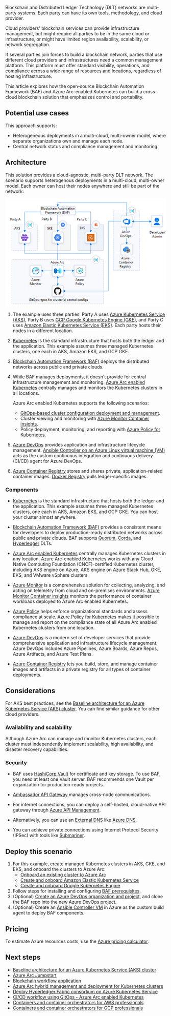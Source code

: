 Blockchain and Distributed Ledger Technology (DLT) networks are multi-party systems. Each party can have its own tools, methodology, and cloud provider.

Cloud providers' blockchain services can provide infrastructure management, but might require all parties to be in the same cloud or infrastructure, or might have limited region availability, scalability, or network segregation.

If several parties join forces to build a blockchain network, parties that use different cloud providers and infrastructures need a common management platform. This platform must offer standard visibility, operations, and compliance across a wide range of resources and locations, regardless of hosting infrastructure.

This article explores how the open-source Blockchain Automation Framework (BAF) and Azure Arc-enabled Kubernetes can build a cross-cloud blockchain solution that emphasizes control and portability.

## Potential use cases

This approach supports:

- Heterogeneous deployments in a multi-cloud, multi-owner model, where separate organizations own and manage each node.
- Central network status and compliance management and monitoring.

## Architecture

This solution provides a cloud-agnostic, multi-party DLT network. The scenario supports heterogenous deployments in a multi-cloud, multi-owner model. Each owner can host their nodes anywhere and still be part of the network.

![Diagram showing a three-party blockchain network with each party using a different cloud provider, managed and monitored through BAF and Azure Arc.](media/multi-cloud-blockchain-network.png)

1. The example uses three parties. Party A uses [Azure Kubernetes Service (AKS)](/azure/aks/intro-kubernetes), Party B uses [GCP Google Kubernetes Engine (GKE)](https://cloud.google.com/kubernetes-engine), and Party C uses [Amazon Elastic Kubernetes Service (EKS)](https://aws.amazon.com/eks/). Each party hosts their nodes in a different location.
   
1. [Kubernetes](https://kubernetes.io/) is the standard infrastructure that hosts both the ledger and the application. This example assumes three managed Kubernetes clusters, one each in AKS, Amazon EKS, and GCP GKE.
   
1. [Blockchain Automation Framework (BAF)](https://blockchain-automation-framework.readthedocs.io/) deploys the distributed networks across public and private clouds.

1. While BAF manages deployments, it doesn't provide for central infrastructure management and monitoring. [Azure Arc enabled Kubernetes](/azure/azure-arc/kubernetes/overview) centrally manages and monitors the Kubernetes clusters in all locations.
   
   Azure Arc enabled Kubernetes supports the following scenarios:
   
   - [GitOps-based cluster configuration deployment and management](/azure/azure-arc/kubernetes/conceptual-configurations).
   - Cluster viewing and monitoring with [Azure Monitor Container insights](/azure/azure-monitor/containers/container-insights-analyze).
   - Policy deployment, monitoring, and reporting with [Azure Policy for Kubernetes](/azure/governance/policy/concepts/policy-for-kubernetes).
   
1. [Azure DevOps](https://dev.azure.com/) provides application and infrastructure lifecycle management. [Ansible Controller on an Azure Linux virtual machine (VM)](https://azuredevopslabs.com/labs/vstsextend/ansible/) acts as the custom continuous integration and continuous delivery (CI/CD) agent for Azure DevOps.
   
1. [Azure Container Registry](https://azure.microsoft.com/services/container-registry/) stores and shares private, application-related container images. [Docker Registry](https://docs.docker.com/registry/) pulls ledger-specific images.

### Components

- [Kubernetes](https://kubernetes.io/) is the standard infrastructure that hosts both the ledger and the application. This example assumes three managed Kubernetes clusters, one each in AKS, Amazon EKS, and GCP GKE. You can host your cluster almost anywhere.
  
- [Blockchain Automation Framework (BAF)](https://blockchain-automation-framework.readthedocs.io/) provides a consistent means for developers to deploy production-ready distributed networks across public and private clouds. BAF supports [Quorum](https://consensys.net/quorum/), [Corda](https://www.corda.net/), and [Hyperledger](https://www.hyperledger.org/) DLTs.
  
- [Azure Arc enabled Kubernetes](/azure/azure-arc/kubernetes/overview) centrally manages Kubernetes clusters in any location. Azure Arc-enabled Kubernetes works with any Cloud Native Computing Foundation (CNCF)-certified Kubernetes cluster, including AKS engine on Azure, AKS engine on Azure Stack Hub, GKE, EKS, and VMware vSphere clusters.
  
- [Azure Monitor](https://azure.microsoft.com/services/monitor/) is a comprehensive solution for collecting, analyzing, and acting on telemetry from cloud and on-premises environments. [Azure Monitor Container insights](/azure/azure-monitor/containers/container-insights-overview) monitors the performance of container workloads deployed to Azure Arc enabled Kubernetes.

- [Azure Policy](https://azure.microsoft.com/services/azure-policy/) helps enforce organizational standards and assess compliance at scale. [Azure Policy for Kubernetes](/azure/governance/policy/concepts/policy-for-kubernetes) makes it possible to manage and report on the compliance state of all Azure Arc enabled Kubernetes clusters from one location.

- [Azure DevOps](https://dev.azure.com/) is a modern set of developer services that provide comprehensive application and infrastructure lifecycle management. Azure DevOps includes Azure Pipelines, Azure Boards, Azure Repos, Azure Artifacts, and Azure Test Plans.
  
- [Azure Container Registry](https://azure.microsoft.com/services/container-registry/) lets you build, store, and manage container images and artifacts in a private registry for all types of container deployments.

## Considerations

For AKS best practices, see the [Baseline architecture for an Azure Kubernetes Service (AKS) cluster](/azure/architecture/reference-architectures/containers/aks/secure-baseline-aks). You can find similar guidance for other cloud providers.

### Availability and scalability

Although Azure Arc can manage and monitor Kubernetes clusters, each cluster must independently implement scalability, high availability, and disaster recovery capabilities.

### Security

- BAF uses [HashiCorp Vault](https://www.hashicorp.com/products/vault) for certificate and key storage. To use BAF, you need at least one Vault server. BAF recommends one Vault per organization for production-ready projects.

- [Ambassador API Gateway](https://www.getambassador.io/products/api-gateway/) manages cross-node communications.

- For internet connections, you can deploy a self-hosted, cloud-native API gateway through [Azure API Management](/azure/api-management/how-to-deploy-self-hosted-gateway-azure-kubernetes-service).

- Alternatively, you can use an [External DNS](https://github.com/kubernetes-sigs/external-dns) like [Azure DNS](https://azure.microsoft.com/services/dns).

- You can achieve private connections using Internet Protocol Security (IPSec) with tools like [Submariner](https://submariner.io/).

## Deploy this scenario

1. For this example, create managed Kubernetes clusters in AKS, GKE, and EKS, and onboard the clusters to Azure Arc:
   - [Onboard an existing cluster to Azure Arc](https://azurearcjumpstart.io/azure_arc_jumpstart/azure_arc_k8s/general/onboard_k8s/)
   - [Create and onboard Amazon Elastic Kubernetes Service](https://azurearcjumpstart.io/azure_arc_jumpstart/azure_arc_k8s/eks/eks_terraform/)
   - [Create and onboard Google Kubernetes Engine](https://azurearcjumpstart.io/azure_arc_jumpstart/azure_arc_k8s/gke/gke_terraform/)
1.  Follow steps for installing and configuring [BAF prerequisites](https://blockchain-automation-framework.readthedocs.io/en/latest/prerequisites.html).
1.  (Optional) [Create an Azure DevOps organization and project](/azure/devops/organizations/accounts/create-organization), and clone the BAF repo into the new Azure DevOps project.
1.  (Optional) Create an [Ansible Controller VM](https://azuredevopslabs.com/labs/vstsextend/ansible/) in Azure as the custom build agent to deploy BAF components.

## Pricing

To estimate Azure resources costs, use the [Azure pricing calculator](https://azure.microsoft.com/pricing/calculator/).

## Next steps

- [Baseline architecture for an Azure Kubernetes Service (AKS) cluster](/azure/architecture/reference-architectures/containers/aks/secure-baseline-aks)
- [Azure Arc Jumpstart](https://azurearcjumpstart.io/)
- [Blockchain workflow application](/azure/architecture/solution-ideas/articles/blockchain-workflow-application)
- [Azure Arc hybrid management and deployment for Kubernetes clusters](/azure/architecture/hybrid/arc-hybrid-kubernetes)
- [Deploy Hyperledger Fabric consortium on Azure Kubernetes Service](/azure/blockchain/templates/hyperledger-fabric-consortium-azure-kubernetes-service)
- [CI/CD workflow using GitOps - Azure Arc enabled Kubernetes](/azure/azure-arc/kubernetes/conceptual-gitops-ci-cd)
- [Containers and container orchestrators for AWS professionals](/azure/architecture/aws-professional/compute#containers-and-container-orchestrators)
- [Containers and container orchestrators for GCP professionals](/azure/architecture/gcp-professional/services#containers-and-container-orchestrators)

